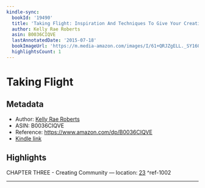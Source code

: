 ```yaml
---
kindle-sync:
  bookId: '19490'
  title: 'Taking Flight: Inspiration And Techniques To Give Your Creative Spirit Wings'
  author: Kelly Rae Roberts
  asin: B0036CIQVE
  lastAnnotatedDate: '2015-07-18'
  bookImageUrl: 'https://m.media-amazon.com/images/I/61+QRJZgELL._SY160.jpg'
  highlightsCount: 1
---
```

# Taking Flight
## Metadata
* Author: [Kelly Rae Roberts](https://www.amazon.comundefined)
* ASIN: B0036CIQVE
* Reference: https://www.amazon.com/dp/B0036CIQVE
* [Kindle link](kindle://book?action=open&asin=B0036CIQVE)

## Highlights
CHAPTER THREE - Creating Community — location: [23](kindle://book?action=open&asin=B0036CIQVE&location=23) ^ref-1002

---
